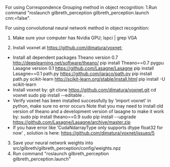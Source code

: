 For using Correspondence Grouping method in object recognition:
1.Run command "roslaunch gilbreth_perception gilbreth_perception.launch cnn:=false".

For using convolutional neural network method in object recognition:
1. Make sure your computer has Nvidia GPU;
    lspci | grep VGA
    
2. Install voxnet at https://github.com/dimatura/voxnet;
- Install all dependent packages
    Theano version 0.7 http://deeplearning.net/software/theano/
        pip install Theano==0.7 pygpu
    Lasagne version 0.1 https://github.com/Lasagne/Lasagne
        pip install Lasagne==0.1
    path.py https://github.com/jaraco/path.py
        pip install path.py
    scikit-learn http://scikit-learn.org/stable/install.html
        pip install -U scikit-learn
- Install voxnet by:
    git clone https://github.com/dimatura/voxnet.git
    cd voxnet
    sudo pip install --editable .
- Verify voxnet has been installed successfully by ‘import voxnet’ in python, make sure no error occurs
    Note that you may need to install old version of theano and a development version of lasagne to make it work by:
       sudo pip install theano==0.9
       sudo pip install --upgrade https://github.com/Lasagne/Lasagne/archive/master.zip
- If you have error like ‘CudaNdarrayType only supports dtype float32 for now’ , solution is here:
  https://github.com/dimatura/voxnet/issues/5
3. Save your neural network weights into src/gilbreth/gilbreth_perception/config/weights.npz
4. Run command "roslaunch gilbreth_perception gilbreth_perception.launch"
